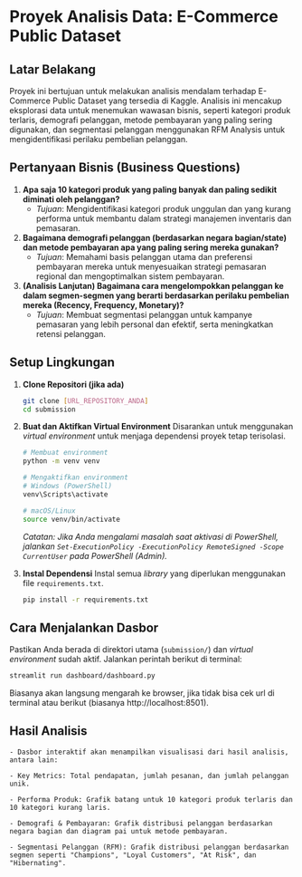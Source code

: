 # Proyek Analisis Data: E-Commerce Public Dataset

## Latar Belakang

Proyek ini bertujuan untuk melakukan analisis mendalam terhadap E-Commerce Public Dataset yang tersedia di Kaggle. Analisis ini mencakup eksplorasi data untuk menemukan wawasan bisnis, seperti kategori produk terlaris, demografi pelanggan, metode pembayaran yang paling sering digunakan, dan segmentasi pelanggan menggunakan RFM Analysis untuk mengidentifikasi perilaku pembelian pelanggan.

## Pertanyaan Bisnis (Business Questions)

1.  **Apa saja 10 kategori produk yang paling banyak dan paling sedikit diminati oleh pelanggan?**
    -   *Tujuan*: Mengidentifikasi kategori produk unggulan dan yang kurang performa untuk membantu dalam strategi manajemen inventaris dan pemasaran.
2.  **Bagaimana demografi pelanggan (berdasarkan negara bagian/state) dan metode pembayaran apa yang paling sering mereka gunakan?**
    -   *Tujuan*: Memahami basis pelanggan utama dan preferensi pembayaran mereka untuk menyesuaikan strategi pemasaran regional dan mengoptimalkan sistem pembayaran.
3.  **(Analisis Lanjutan) Bagaimana cara mengelompokkan pelanggan ke dalam segmen-segmen yang berarti berdasarkan perilaku pembelian mereka (Recency, Frequency, Monetary)?**
    -   *Tujuan*: Membuat segmentasi pelanggan untuk kampanye pemasaran yang lebih personal dan efektif, serta meningkatkan retensi pelanggan.


## Setup Lingkungan

1.  **Clone Repositori (jika ada)**
    ```bash
    git clone [URL_REPOSITORY_ANDA]
    cd submission
    ```

2.  **Buat dan Aktifkan Virtual Environment**
    Disarankan untuk menggunakan *virtual environment* untuk menjaga dependensi proyek tetap terisolasi.
    ```bash
    # Membuat environment
    python -m venv venv

    # Mengaktifkan environment
    # Windows (PowerShell)
    venv\Scripts\activate

    # macOS/Linux
    source venv/bin/activate
    ```
    *Catatan: Jika Anda mengalami masalah saat aktivasi di PowerShell, jalankan `Set-ExecutionPolicy -ExecutionPolicy RemoteSigned -Scope CurrentUser` pada PowerShell (Admin).*

3.  **Instal Dependensi**
    Instal semua *library* yang diperlukan menggunakan file `requirements.txt`.
    ```bash
    pip install -r requirements.txt
    ```

## Cara Menjalankan Dasbor

Pastikan Anda berada di direktori utama (`submission/`) dan *virtual environment* sudah aktif. Jalankan perintah berikut di terminal:

```bash
streamlit run dashboard/dashboard.py
```

Biasanya akan langsung mengarah ke browser, jika tidak bisa cek url di terminal atau berikut (biasanya http://localhost:8501).

## Hasil Analisis

    - Dasbor interaktif akan menampilkan visualisasi dari hasil analisis, antara lain:

    - Key Metrics: Total pendapatan, jumlah pesanan, dan jumlah pelanggan unik.

    - Performa Produk: Grafik batang untuk 10 kategori produk terlaris dan 10 kategori kurang laris.

    - Demografi & Pembayaran: Grafik distribusi pelanggan berdasarkan negara bagian dan diagram pai untuk metode pembayaran.

    - Segmentasi Pelanggan (RFM): Grafik distribusi pelanggan berdasarkan segmen seperti "Champions", "Loyal Customers", "At Risk", dan "Hibernating".
